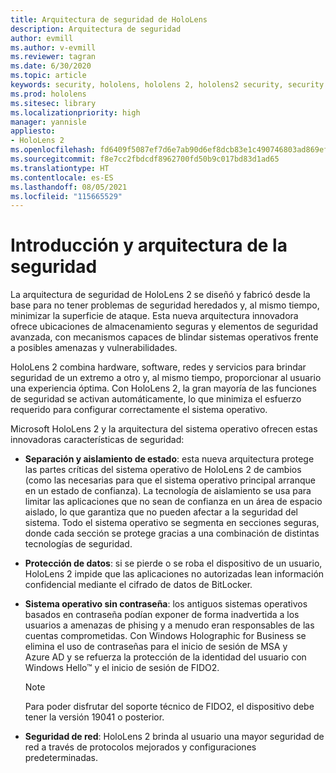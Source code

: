 ```yaml
---
title: Arquitectura de seguridad de HoloLens
description: Arquitectura de seguridad
author: evmill
ms.author: v-evmill
ms.reviewer: tagran
ms.date: 6/30/2020
ms.topic: article
keywords: security, hololens, hololens 2, hololens2 security, security overview, security architecture, architecture, hololens 2 architecture
ms.prod: hololens
ms.sitesec: library
ms.localizationpriority: high
manager: yannisle
appliesto:
- HoloLens 2
ms.openlocfilehash: fd6409f5087ef7d6e7ab90d6ef8dcb83e1c490746803ad869ef075dace24bae7
ms.sourcegitcommit: f8e7cc2fbdcdf8962700fd50b9c017bd83d1ad65
ms.translationtype: HT
ms.contentlocale: es-ES
ms.lasthandoff: 08/05/2021
ms.locfileid: "115665529"
---
```

# <a name="security-overview-and-architecture"></a>Introducción y arquitectura de la seguridad

La arquitectura de seguridad de HoloLens 2 se diseñó y fabricó desde la base para no tener problemas de seguridad heredados y, al mismo tiempo, minimizar la superficie de ataque. Esta nueva arquitectura innovadora ofrece ubicaciones de almacenamiento seguras y elementos de seguridad avanzada, con mecanismos capaces de blindar sistemas operativos frente a posibles amenazas y vulnerabilidades.

HoloLens 2 combina hardware, software, redes y servicios para brindar seguridad de un extremo a otro y, al mismo tiempo, proporcionar al usuario una experiencia óptima. Con HoloLens 2, la gran mayoría de las funciones de seguridad se activan automáticamente, lo que minimiza el esfuerzo requerido para configurar correctamente el sistema operativo.

Microsoft HoloLens 2 y la arquitectura del sistema operativo ofrecen estas innovadoras características de seguridad:

  * **Separación y aislamiento de estado**: esta nueva arquitectura protege las partes críticas del sistema operativo de HoloLens 2 de cambios (como las necesarias para que el sistema operativo principal arranque en un estado de confianza). La tecnología de aislamiento se usa para limitar las aplicaciones que no sean de confianza en un área de espacio aislado, lo que garantiza que no pueden afectar a la seguridad del sistema. Todo el sistema operativo se segmenta en secciones seguras, donde cada sección se protege gracias a una combinación de distintas tecnologías de seguridad.
  
  * **Protección de datos**: si se pierde o se roba el dispositivo de un usuario, HoloLens 2 impide que las aplicaciones no autorizadas lean información confidencial mediante el cifrado de datos de BitLocker. 
  
  * **Sistema operativo sin contraseña**: los antiguos sistemas operativos basados en contraseña podían exponer de forma inadvertida a los usuarios a amenazas de phising y a menudo eran responsables de las cuentas comprometidas. Con Windows Holographic for Business se elimina el uso de contraseñas para el inicio de sesión de MSA y Azure AD y se refuerza la protección de la identidad del usuario con Windows Hello™ y el inicio de sesión de FIDO2. 
  
    > [!NOTE]
    > Para poder disfrutar del soporte técnico de FIDO2, el dispositivo debe tener la versión 19041 o posterior. 

  * **Seguridad de red**: HoloLens 2 brinda al usuario una mayor seguridad de red a través de protocolos mejorados y configuraciones predeterminadas.
